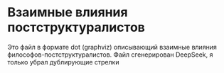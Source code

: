 # Взаимные влияния постструктуралистов

Это файл в формате dot (graphviz) описывающий взаимные влияния философов-постструктуралистов. 
Файл сгенерирован DeepSeek, я только убрал дублирующие стрелки
